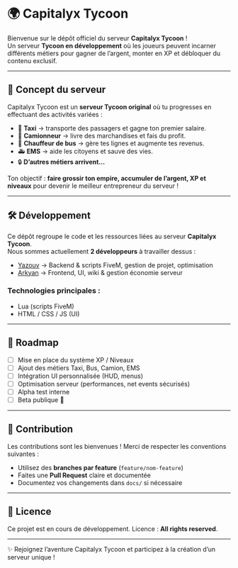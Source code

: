 # 🌍 Capitalyx Tycoon

Bienvenue sur le dépôt officiel du serveur **Capitalyx Tycoon** !  
Un serveur **Tycoon en développement** où les joueurs peuvent incarner différents métiers pour gagner de l’argent, monter en XP et débloquer du contenu exclusif.  

---

## 🚀 Concept du serveur

Capitalyx Tycoon est un **serveur Tycoon original** où tu progresses en effectuant des activités variées :  

- 🚕 **Taxi** → transporte des passagers et gagne ton premier salaire.
- 🚚 **Camionneur** → livre des marchandises et fais du profit.
- 🚌 **Chauffeur de bus** → gère tes lignes et augmente tes revenus.
- 🚑 **EMS** → aide les citoyens et sauve des vies.
- 🔒 **D’autres métiers arrivent…**

Ton objectif : **faire grossir ton empire, accumuler de l’argent, XP et niveaux** pour devenir le meilleur entrepreneur du serveur !

---

## 🛠️ Développement

Ce dépôt regroupe le code et les ressources liées au serveur **Capitalyx Tycoon**.  
Nous sommes actuellement **2 développeurs** à travailler dessus :  

- [Yazouv](https://github.com/Yazouv) → Backend & scripts FiveM, gestion de projet, optimisation
- [Arkyan](https://github.com/Arkyan) → Frontend, UI, wiki & gestion économie serveur

### Technologies principales :
- Lua (scripts FiveM)  
- HTML / CSS / JS (UI)  

---

## 📌 Roadmap

* [ ] Mise en place du système XP / Niveaux
* [ ] Ajout des métiers Taxi, Bus, Camion, EMS
* [ ] Intégration UI personnalisée (HUD, menus)
* [ ] Optimisation serveur (performances, net events sécurisés)
* [ ] Alpha test interne
* [ ] Beta publique 🚀

---

## 🤝 Contribution

Les contributions sont les bienvenues !
Merci de respecter les conventions suivantes :

* Utilisez des **branches par feature** (`feature/nom-feature`)
* Faites une **Pull Request** claire et documentée
* Documentez vos changements dans `docs/` si nécessaire

---

## 📜 Licence

Ce projet est en cours de développement.
Licence : **All rights reserved**.

---

✨ Rejoignez l’aventure Capitalyx Tycoon et participez à la création d’un serveur unique !
